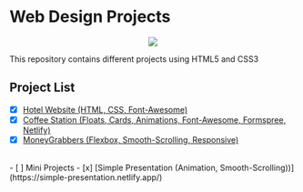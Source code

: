 # Web Design Projects

<p align="center">
		<img src="https://bit.ly/31qm7XQ"/>
</p>

This repository contains different projects using HTML5 and CSS3

## Project List

- [x] [Hotel Website (HTML, CSS, Font-Awesome)](https://hotel-tlv-simple.netlify.app/)
- [x] [Coffee Station (Floats, Cards, Animations, Font-Awesome, Formspree, Netlify)](https://explode-at-coffee-station.netlify.app/)
- [x] [MoneyGrabbers (Flexbox, Smooth-Scrolling, Responsive)](https://moneygrabbersinc.netlify.app/)
<br>
- [ ] Mini Projects
	- [x] [Simple Presentation (Animation, Smooth-Scrolling))](https://simple-presentation.netlify.app/)


